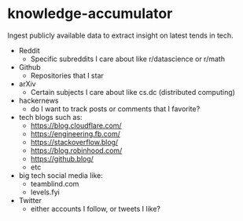 # knowledge-accumulator
Ingest publicly available data to extract insight on latest tends in tech.
- Reddit
  - Specific subreddits I care about like r/datascience or r/math
- Github
  - Repositories that I star
- arXiv
  - Certain subjects I care about like cs.dc (distributed computing)
- hackernews
  - do I want to track posts or comments that I favorite?
- tech blogs such as:
  - https://blog.cloudflare.com/
  - https://engineering.fb.com/
  - https://stackoverflow.blog/
  - https://blog.robinhood.com/
  - https://github.blog/
  - etc
- big tech social media like:
  - teamblind.com
  - levels.fyi
- Twitter
  - either accounts I follow, or tweets I like?
